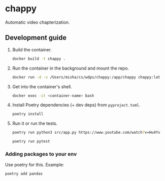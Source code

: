 # chappy
Automatic video chapterization.

## Development guide

1. Build the container.

    ```bash
    docker build -t chappy .
    ```

1. Run the container in the background and mount the repo.

    ```bash
    docker run -d -v /Users/misha/cs/wdps/chappy:/app/chappy chappy:latest bash
    ```

1. Get into the container's shell.

    ```bash
    docker exec -it <container-name> bash
    ```

1. Install Poetry dependencies (+ dev deps) from `pyproject.toml`.

    ```bash
    poetry install
    ```

2. Run it or run the tests.

    ```bash
    poetry run python3 src/app.py https://www.youtube.com/watch?v=Hu4Yvq-g7_Y
    ```

    ```bash
    poetry run pytest
    ```

### Adding packages to your env

Use poetry for this. Example:

```bash
poetry add pandas
```

